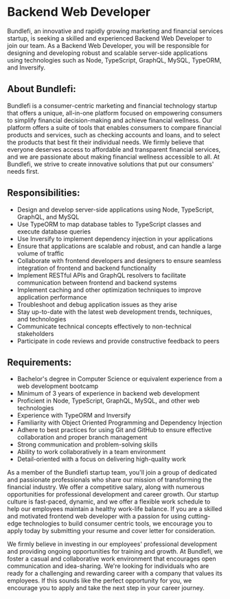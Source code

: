 # Backend Web Developer

Bundlefi, an innovative and rapidly growing marketing and financial services startup, is seeking a skilled and experienced Backend Web Developer to join our team. As a Backend Web Developer, you will be responsible for designing and developing robust and scalable server-side applications using technologies such as Node, TypeScript, GraphQL, MySQL, TypeORM, and Inversify.

## About Bundlefi:

Bundlefi is a consumer-centric marketing and financial technology startup that offers a unique, all-in-one platform focused on empowering consumers to simplify financial decision-making and achieve financial wellness. Our platform offers a suite of tools that enables consumers to compare financial products and services, such as checking accounts and loans, and to select the products that best fit their individual needs. We firmly believe that everyone deserves access to affordable and transparent financial services, and we are passionate about making financial wellness accessible to all. At Bundlefi, we strive to create innovative solutions that put our consumers' needs first.

## Responsibilities:

- Design and develop server-side applications using Node, TypeScript, GraphQL, and MySQL
- Use TypeORM to map database tables to TypeScript classes and execute database queries
- Use Inversify to implement dependency injection in your applications
- Ensure that applications are scalable and robust, and can handle a large volume of traffic
- Collaborate with frontend developers and designers to ensure seamless integration of frontend and backend functionality
- Implement RESTful APIs and GraphQL resolvers to facilitate communication between frontend and backend systems
- Implement caching and other optimization techniques to improve application performance
- Troubleshoot and debug application issues as they arise
- Stay up-to-date with the latest web development trends, techniques, and technologies
- Communicate technical concepts effectively to non-technical stakeholders
- Participate in code reviews and provide constructive feedback to peers

## Requirements:

- Bachelor's degree in Computer Science or equivalent experience from a web development bootcamp
- Minimum of 3 years of experience in backend web development
- Proficient in Node, TypeScript, GraphQL, MySQL, and other web technologies
- Experience with TypeORM and Inversify
- Familiarity with Object Oriented Programming and Dependency Injection
- Adhere to best practices for using Git and GitHub to ensure effective collaboration and proper branch management
- Strong communication and problem-solving skills
- Ability to work collaboratively in a team environment
- Detail-oriented with a focus on delivering high-quality work

As a member of the Bundlefi startup team, you'll join a group of dedicated and passionate professionals who share our mission of transforming the financial industry. We offer a competitive salary, along with numerous opportunities for professional development and career growth. Our startup culture is fast-paced, dynamic, and we offer a flexible work schedule to help our employees maintain a healthy work-life balance. If you are a skilled and motivated frontend web developer with a passion for using cutting-edge technologies to build consumer centric tools, we encourage you to apply today by submitting your resume and cover letter for consideration.

We firmly believe in investing in our employees' professional development and providing ongoing opportunities for training and growth. At Bundlefi, we foster a casual and collaborative work environment that encourages open communication and idea-sharing. We're looking for individuals who are ready for a challenging and rewarding career with a company that values its employees. If this sounds like the perfect opportunity for you, we encourage you to apply and take the next step in your career journey.
